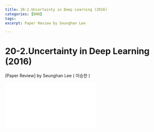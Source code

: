 ```yaml
---
title: 20-2.Uncertainty in Deep Learning (2016)
categories: [BNN]
tags: 
excerpt: Paper Review by Seunghan Lee

---
```


20-2.Uncertainty in Deep Learning (2016)
========================================

[Paper Review] by Seunghan Lee ( 이승한 )

<embed src="/assets/pdf/BNN/review/[review]20-2.Uncertainty in Deep Learning (2016).pdf#toolbar=0&navpanes=0&scrollbar=0" type="application/pdf" />